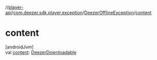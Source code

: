 //[player-api](../../../index.md)/[com.deezer.sdk.player.exception](../index.md)/[DeezerOfflineException](index.md)/[content](content.md)

# content

[androidJvm]\
val [content](content.md): [DeezerDownloadable](../../com.deezer.sdk.player.model/-deezer-downloadable/index.md)
